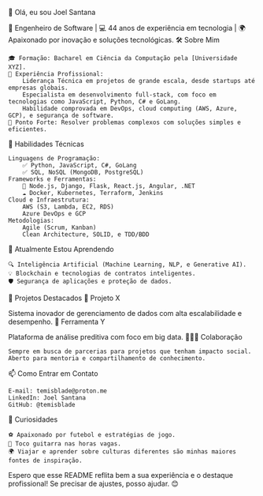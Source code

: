 👋 Olá, eu sou Joel Santana

🚀 Engenheiro de Software | 💻 44 anos de experiência em tecnologia | 🌍 Apaixonado por inovação e soluções tecnológicas.
🛠️ Sobre Mim

    🎓 Formação: Bacharel em Ciência da Computação pela [Universidade XYZ].
    💼 Experiência Profissional:
        Liderança Técnica em projetos de grande escala, desde startups até empresas globais.
        Especialista em desenvolvimento full-stack, com foco em tecnologias como JavaScript, Python, C# e GoLang.
        Habilidade comprovada em DevOps, cloud computing (AWS, Azure, GCP), e segurança de software.
    🌟 Ponto Forte: Resolver problemas complexos com soluções simples e eficientes.

🔧 Habilidades Técnicas

    Linguagens de Programação:
        ✅ Python, JavaScript, C#, GoLang
        ✅ SQL, NoSQL (MongoDB, PostgreSQL)
    Frameworks e Ferramentas:
        🚀 Node.js, Django, Flask, React.js, Angular, .NET
        ☁️ Docker, Kubernetes, Terraform, Jenkins
    Cloud e Infraestrutura:
        AWS (S3, Lambda, EC2, RDS)
        Azure DevOps e GCP
    Metodologias:
        Agile (Scrum, Kanban)
        Clean Architecture, SOLID, e TDD/BDD

🌱 Atualmente Estou Aprendendo

    🔍 Inteligência Artificial (Machine Learning, NLP, e Generative AI).
    💡 Blockchain e tecnologias de contratos inteligentes.
    🛡️ Segurança de aplicações e proteção de dados.

📢 Projetos Destacados
🔗 Projeto X

Sistema inovador de gerenciamento de dados com alta escalabilidade e desempenho.
🔗 Ferramenta Y

Plataforma de análise preditiva com foco em big data.
🧑‍🤝‍🧑 Colaboração

    Sempre em busca de parcerias para projetos que tenham impacto social.
    Aberto para mentoria e compartilhamento de conhecimento.

📫 Como Entrar em Contato

    E-mail: temisblade@proton.me
    LinkedIn: Joel Santana
    GitHub: @temisblade

🎯 Curiosidades

    ⚽ Apaixonado por futebol e estratégias de jogo.
    🎸 Toco guitarra nas horas vagas.
    🌍 Viajar e aprender sobre culturas diferentes são minhas maiores fontes de inspiração.

Espero que esse README reflita bem a sua experiência e o destaque profissional! Se precisar de ajustes, posso ajudar. 😊
